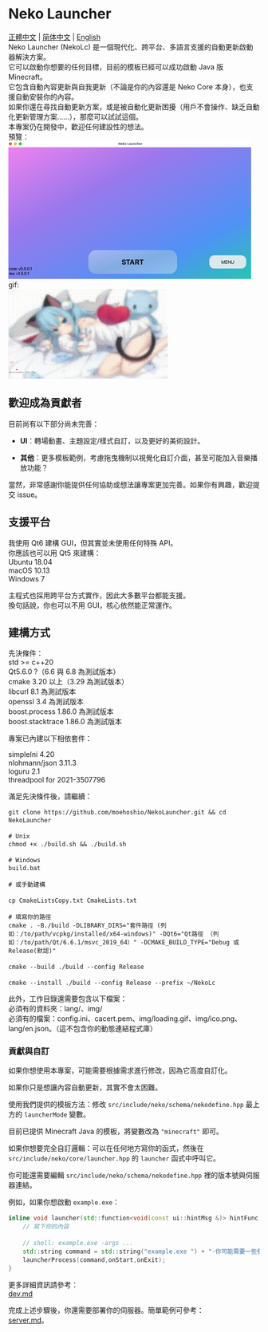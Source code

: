 # Neko Launcher

[正體中文](readme_zh_hant.md) | [简体中文](readme_zh_hans.md) | [English](readme.md)  
Neko Launcher (NekoLc) 是一個現代化、跨平台、多語言支援的自動更新啟動器解決方案。  
它可以啟動你想要的任何目標，目前的模板已經可以成功啟動 Java 版 Minecraft。  
它包含自動內容更新與自我更新（不論是你的內容還是 Neko Core 本身），也支援自動安裝你的內容。  
如果你還在尋找自動更新方案，或是被自動化更新困擾（用戶不會操作、缺乏自動化更新管理方案……），那麼可以試試這個。  
本專案仍在開發中，歡迎任何建設性的想法。  
預覽：  
![img](resource/img/example1.png)  
gif:  
![img2](resource/img/example2.gif)  

## 歡迎成為貢獻者

目前尚有以下部分尚未完善：

- **UI**：轉場動畫、主題設定/樣式自訂，以及更好的美術設計。

- **其他**：更多模板範例，考慮拖曳機制以視覺化自訂介面，甚至可能加入音樂播放功能？

當然，非常感謝你能提供任何協助或想法讓專案更加完善。如果你有興趣，歡迎提交 issue。

## 支援平台

我使用 Qt6 建構 GUI，但其實並未使用任何特殊 API。  
你應該也可以用 Qt5 來建構：  
Ubuntu 18.04  
macOS 10.13  
Windows 7  

主程式也採用跨平台方式實作，因此大多數平台都能支援。  
換句話說，你也可以不用 GUI，核心依然能正常運作。

## 建構方式

先決條件：  
std >= c++20  
Qt5.6.0 ?（6.6 與 6.8 為測試版本）  
cmake 3.20 以上（3.29 為測試版本）  
libcurl 8.1 為測試版本  
openssl 3.4 為測試版本  
boost.process 1.86.0 為測試版本  
boost.stacktrace 1.86.0 為測試版本  

專案已內建以下相依套件：  

simpleIni 4.20  
nlohmann/json 3.11.3  
loguru 2.1  
threadpool for 2021-3507796

滿足先決條件後，請繼續：

```shell
git clone https://github.com/moehoshio/NekoLauncher.git && cd NekoLauncher

# Unix
chmod +x ./build.sh && ./build.sh

# Windows
build.bat

# 或手動建構

cp CmakeListsCopy.txt CmakeLists.txt

# 填寫你的路徑
cmake . -B./build -DLIBRARY_DIRS="套件路徑 (列如：/to/path/vcpkg/installed/x64-windows)" -DQt6="Qt路徑 （列如：/to/path/Qt/6.6.1/msvc_2019_64）" -DCMAKE_BUILD_TYPE="Debug 或 Release(默認)"

cmake --build ./build --config Release

cmake --install ./build --config Release --prefix ~/NekoLc
```

此外，工作目錄還需要包含以下檔案：  
必須有的資料夾：lang/、img/  
必須有的檔案：config.ini、cacert.pem、img/loading.gif、img/ico.png、lang/en.json。（這不包含你的動態連結程式庫）

### 貢獻與自訂

如果你想使用本專案，可能需要根據需求進行修改，因為它高度自訂化。  

如果你只是想讓內容自動更新，其實不會太困難。

使用我們提供的模板方法：修改 `src/include/neko/schema/nekodefine.hpp` 最上方的 `launcherMode` 變數。  

目前已提供 Minecraft Java 的模板，將變數改為 `"minecraft"` 即可。  

如果你想要完全自訂邏輯：可以在任何地方寫你的函式，然後在 `src/include/neko/core/launcher.hpp` 的 `launcher` 函式中呼叫它。  

你可能還需要編輯 `src/include/neko/schema/nekodefine.hpp` 裡的版本號與伺服器連結。  

例如，如果你想啟動 `example.exe`：

```cpp
inline void launcher(std::function<void(const ui::hintMsg &)> hintFunc,std::function<void()> onStart, std::function<void(int)> onExit) {
    // 寫下你的內容

    // shell: example.exe -args ...
    std::string command = std::string("example.exe ") + "-你可能需要一些參數 " + "args...";
    launcherProcess(command,onStart,onExit);
}
```

更多詳細資訊請參考：  
[dev.md](doc/dev.md)

完成上述步驟後，你還需要部署你的伺服器。簡單範例可參考：  
[server.md](doc/server.md)。
